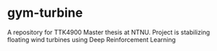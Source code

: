 # gym-turbine
A repository for TTK4900 Master thesis at NTNU. Project is stabilizing floating wind turbines using Deep Reinforcement Learning
